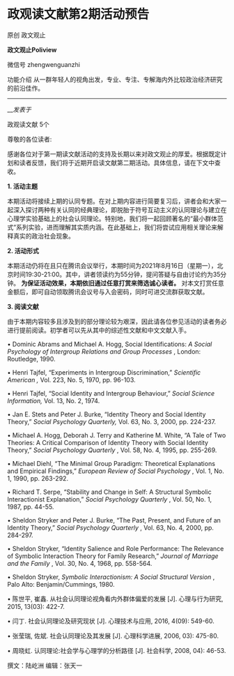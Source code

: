 

#  政观读文献第2期活动预告

原创 政文观止 

**政文观止Poliview** 

微信号 zhengwenguanzhi

功能介绍 从一群年轻人的视角出发，专业、专注、专解海内外比较政治经济研究的前沿佳作。

____

___发表于_

政观读文献 5个

尊敬的各位读者:

  

感谢各位对于第一期读文献活动的支持及长期以来对政文观止的厚爱。根据既定计划和读者反馈，我们将于近期开启读文献第二期活动。具体信息，请在下文中查收。

  

 **1\. 活动主题**

本期活动将接续上期的认同专题。在对上期内容进行简要复习后，讲者会和大家一起深入探讨两种有关认同的经典理论，即脱胎于符号互动主义的认同理论与建立在心理学实验基础上的社会认同理论。特别地，我们将一起回顾著名的“最小群体范式”系列实验，进而理解其实质内涵。在此基础上，我们将尝试应用相关理论来解释真实的政治社会现象。

  

 **2\. 活动形式**

本期活动仍将在且只在腾讯会议举行，本期时间为2021年8月16日（星期一），北京时间19:30-21:00。其中，讲者领读约为55分钟，提问答疑与自由讨论约为35分钟。
**为保证活动效果，本期依旧通过任意打赏来筛选诚心读者。** 对本文打赏任意金额后，即可自动领取腾讯会议号与入会密码，同时可进交流群获取文献。

  

 **3\. 阅读文献**

由于本期内容较多且涉及到的部分理论较为艰深，因此请各位参见活动的读者务必进行提前阅读。初学者可以先从其中的综述性文献和中文文献入手。

  

• Dominic Abrams and Michael A. Hogg, Social Identifications: _A Social
Psychology of Intergroup Relations and Group Processes_ , London: Routledge,
1990.

  

• Henri Tajfel, “Experiments in Intergroup Discrimination,” _Scientific
American_ _,_ Vol. 223, No. 5, 1970, pp. 96-103.

  

• Henri Tajfel, “Social Identity and Intergroup Behaviour,” _Social Science
Information,_ Vol. 13, No. 2, 1974.

  

• Jan E. Stets and Peter J. Burke, “Identity Theory and Social Identity
Theory,” _Social Psychology Quarterly,_ Vol. 63, No. 3, 2000, pp. 224-237.

  

• Michael A. Hogg, Deborah J. Terry and Katherine M. White, “A Tale of Two
Theories: A Critical Comparison of Identity Theory with Social Identity
Theory,” _Social Psychology Quarterly_ , Vol. 58, No. 4, 1995, pp. 255-269.

  

• Michael Diehl, “The Minimal Group Paradigm: Theoretical Explanations and
Empirical Findings,” _European Review of Social Psychology_ , Vol. 1, No. 1,
1990, pp. 263-292.

  

• Richard T. Serpe, “Stability and Change in Self: A Structural Symbolic
Interactionist Explanation,” _Social Psychology Quarterly_ , Vol. 50, No. 1,
1987, pp. 44-55.

  

• Sheldon Stryker and Peter J. Burke, “The Past, Present, and Future of an
Identity Theory,” _Social Psychology Quarterly_ , Vol. 63, No. 4, 2000, pp.
284-297.

  

• Sheldon Stryker, “Identity Salience and Role Performance: The Relevance of
Symbolic Interaction Theory for Family Research,” _Journal of Marriage and the
Family_ , Vol. 30, No. 4, 1968, pp. 558-564.

  

• Sheldon Stryker, _Symbolic Interactionism: A Social Structural Version_ ,
Palo Alto: Benjamin/Cummings, 1980.

  

• 陈世平, 崔鑫. 从社会认同理论视角看内外群体偏爱的发展 [J]. 心理与行为研究, 2015, 13(03): 422-7.

  

• 闫丁. 社会认同理论及研究现状 [J]. 心理技术与应用, 2016, 4(09): 549-60.

  

• 张莹瑞, 佐斌. 社会认同理论及其发展 [J]. 心理科学进展, 2006, 03): 475-80.

  

• 周晓虹. 认同理论:社会学与心理学的分析路径 [J]. 社会科学, 2008, 04): 46-53.

撰文：陆屹洲 编辑：张天一

  

